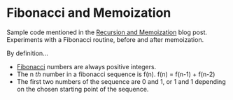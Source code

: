 Fibonacci and Memoization
===
Sample code mentioned in the [Recursion and Memoization](http://rayhightower.com/blog/2014/04/12/recursion-and-memoization/) blog post. Experiments with a Fibonacci routine, before and after memoization.

By definition...

* [Fibonacci](http://en.wikipedia.org/wiki/Fibonacci_number) numbers are always positive integers.
* The n _th_ number in a fibonacci sequence is f(n). f(n) = f(n-1) + f(n-2)
* The first two numbers of the sequence are 0 and 1, or 1 and 1 depending on the chosen starting point of the sequence.
